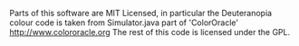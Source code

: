 Parts of this software are MIT Licensed, in particular the Deuteranopia colour code
is taken from Simulator.java part of 'ColorOracle' http://www.colororacle.org
The rest of this code is licensed under the GPL.
